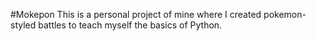#Mokepon
This is a personal project of mine where I created pokemon-styled battles to teach myself the basics of Python.
